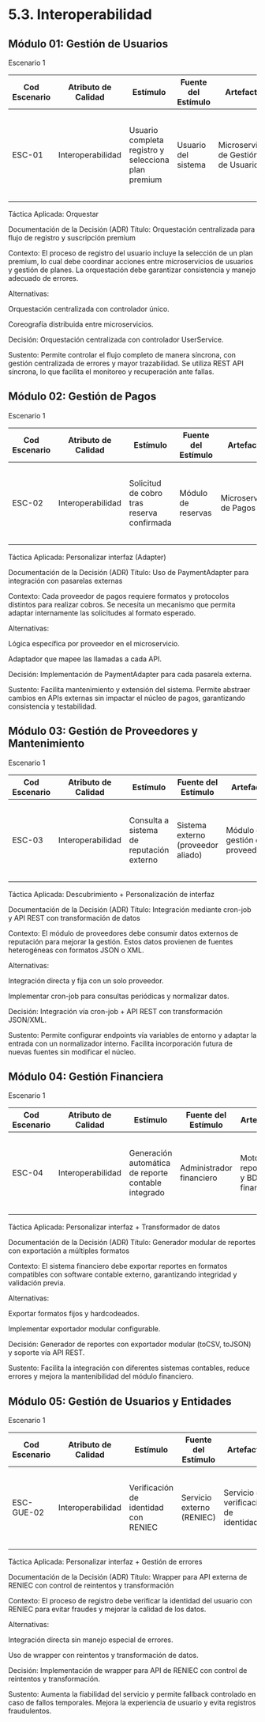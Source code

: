 # 5.3. Interoperabilidad

## Módulo 01: Gestión de Usuarios
Escenario 1

| Cod Escenario | Atributo de Calidad | Estímulo | Fuente del Estímulo | Artefacto | Entorno | Respuesta | Medida de Respuesta |
| --- | --- | --- | --- | --- | --- | --- | --- |
| ESC-01 | Interoperabilidad | Usuario completa registro y selecciona plan premium | Usuario del sistema | Microservicio de Gestión de Usuarios | Operación normal con múltiples microservicios | El sistema debe coordinar automáticamente con el módulo de Gestión de Planes para procesar la suscripción premium | Flujo completo en <3s con 100% de intercambios exitosos (medido vía logs y APM) |

Táctica Aplicada: Orquestar

Documentación de la Decisión (ADR)
Título:
Orquestación centralizada para flujo de registro y suscripción premium

Contexto:
El proceso de registro del usuario incluye la selección de un plan premium, lo cual debe coordinar acciones entre microservicios de usuarios y gestión de planes. La orquestación debe garantizar consistencia y manejo adecuado de errores.

Alternativas:

Orquestación centralizada con controlador único.

Coreografía distribuida entre microservicios.

Decisión:
Orquestación centralizada con controlador UserService.

Sustento:
Permite controlar el flujo completo de manera síncrona, con gestión centralizada de errores y mayor trazabilidad. Se utiliza REST API síncrona, lo que facilita el monitoreo y recuperación ante fallas.

## Módulo 02: Gestión de Pagos
Escenario 1

| Cod Escenario | Atributo de Calidad | Estímulo | Fuente del Estímulo | Artefacto | Entorno | Respuesta | Medida de Respuesta |
| --- | --- | --- | --- | --- | --- | --- | --- |
| ESC-02 | Interoperabilidad | Solicitud de cobro tras reserva confirmada | Módulo de reservas | Microservicio de Pagos | Operación integrada con terceros (Yape, Plin, Stripe) | Llamada a pasarela de pago externa con transformación de datos según API del proveedor | 98% de transacciones procesadas correctamente en primera llamada |

Táctica Aplicada: Personalizar interfaz (Adapter)

Documentación de la Decisión (ADR)
Título:
Uso de PaymentAdapter para integración con pasarelas externas

Contexto:
Cada proveedor de pagos requiere formatos y protocolos distintos para realizar cobros. Se necesita un mecanismo que permita adaptar internamente las solicitudes al formato esperado.

Alternativas:

Lógica específica por proveedor en el microservicio.

Adaptador que mapee las llamadas a cada API.

Decisión:
Implementación de PaymentAdapter para cada pasarela externa.

Sustento:
Facilita mantenimiento y extensión del sistema. Permite abstraer cambios en APIs externas sin impactar el núcleo de pagos, garantizando consistencia y testabilidad.

## Módulo 03: Gestión de Proveedores y Mantenimiento
Escenario 1

| Cod Escenario | Atributo de Calidad | Estímulo | Fuente del Estímulo | Artefacto | Entorno | Respuesta | Medida de Respuesta |
| --- | --- | --- | --- | --- | --- | --- | --- |
| ESC-03 | Interoperabilidad | Consulta a sistema de reputación externo | Sistema externo (proveedor aliado) | Módulo de gestión de proveedores | Operación regular (diaria) | Llamada periódica a servicio externo RESTful y sincronización local de reseñas | 95% de reseñas sincronizadas sin error en intervalo de 6h |

Táctica Aplicada: Descubrimiento + Personalización de interfaz

Documentación de la Decisión (ADR)
Título:
Integración mediante cron-job y API REST con transformación de datos

Contexto:
El módulo de proveedores debe consumir datos externos de reputación para mejorar la gestión. Estos datos provienen de fuentes heterogéneas con formatos JSON o XML.

Alternativas:

Integración directa y fija con un solo proveedor.

Implementar cron-job para consultas periódicas y normalizar datos.

Decisión:
Integración vía cron-job + API REST con transformación JSON/XML.

Sustento:
Permite configurar endpoints vía variables de entorno y adaptar la entrada con un normalizador interno. Facilita incorporación futura de nuevas fuentes sin modificar el núcleo.

## Módulo 04: Gestión Financiera
Escenario 1

| Cod Escenario | Atributo de Calidad | Estímulo | Fuente del Estímulo | Artefacto | Entorno | Respuesta | Medida de Respuesta |
| --- | --- | --- | --- | --- | --- | --- | --- |
| ESC-04 | Interoperabilidad | Generación automática de reporte contable integrado | Administrador financiero | Motor de reportes y BD financiera | Operación programada (mensual) | Exportación de reportes a módulo externo vía CSV/JSON con validación previa | 100% de exportaciones realizadas sin error técnico (medido mensual) |

Táctica Aplicada: Personalizar interfaz + Transformador de datos

Documentación de la Decisión (ADR)
Título:
Generador modular de reportes con exportación a múltiples formatos

Contexto:
El sistema financiero debe exportar reportes en formatos compatibles con software contable externo, garantizando integridad y validación previa.

Alternativas:

Exportar formatos fijos y hardcodeados.

Implementar exportador modular configurable.

Decisión:
Generador de reportes con exportador modular (toCSV, toJSON) y soporte vía API REST.

Sustento:
Facilita la integración con diferentes sistemas contables, reduce errores y mejora la mantenibilidad del módulo financiero.

## Módulo 05: Gestión de Usuarios y Entidades
Escenario 1

| Cod Escenario | Atributo de Calidad | Estímulo | Fuente del Estímulo | Artefacto | Entorno | Respuesta | Medida de Respuesta |
| --- | --- | --- | --- | --- | --- | --- | --- |
| ESC-GUE-02 | Interoperabilidad | Verificación de identidad con RENIEC | Servicio externo (RENIEC) | Servicio de verificación de identidad | Operación normal | Comunicación con API de RENIEC para validar datos antes del registro | 99% de respuestas en <2s con validación positiva en primera llamada |

Táctica Aplicada: Personalizar interfaz + Gestión de errores

Documentación de la Decisión (ADR)
Título:
Wrapper para API externa de RENIEC con control de reintentos y transformación

Contexto:
El proceso de registro debe verificar la identidad del usuario con RENIEC para evitar fraudes y mejorar la calidad de los datos.

Alternativas:

Integración directa sin manejo especial de errores.

Uso de wrapper con reintentos y transformación de datos.

Decisión:
Implementación de wrapper para API de RENIEC con control de reintentos y transformación.

Sustento:
Aumenta la fiabilidad del servicio y permite fallback controlado en caso de fallos temporales. Mejora la experiencia de usuario y evita registros fraudulentos.